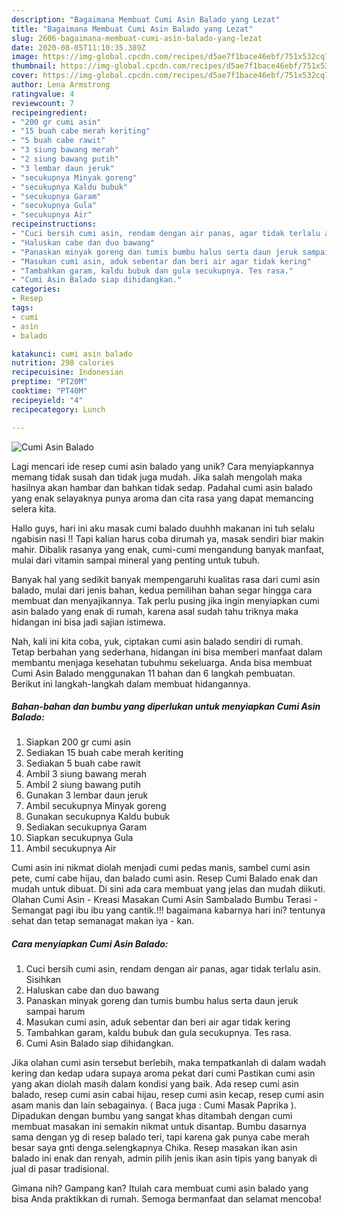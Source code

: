 ```yaml
---
description: "Bagaimana Membuat Cumi Asin Balado yang Lezat"
title: "Bagaimana Membuat Cumi Asin Balado yang Lezat"
slug: 2606-bagaimana-membuat-cumi-asin-balado-yang-lezat
date: 2020-08-05T11:10:35.389Z
image: https://img-global.cpcdn.com/recipes/d5ae7f1bace46ebf/751x532cq70/cumi-asin-balado-foto-resep-utama.jpg
thumbnail: https://img-global.cpcdn.com/recipes/d5ae7f1bace46ebf/751x532cq70/cumi-asin-balado-foto-resep-utama.jpg
cover: https://img-global.cpcdn.com/recipes/d5ae7f1bace46ebf/751x532cq70/cumi-asin-balado-foto-resep-utama.jpg
author: Lena Armstrong
ratingvalue: 4
reviewcount: 7
recipeingredient:
- "200 gr cumi asin"
- "15 buah cabe merah keriting"
- "5 buah cabe rawit"
- "3 siung bawang merah"
- "2 siung bawang putih"
- "3 lembar daun jeruk"
- "secukupnya Minyak goreng"
- "secukupnya Kaldu bubuk"
- "secukupnya Garam"
- "secukupnya Gula"
- "secukupnya Air"
recipeinstructions:
- "Cuci bersih cumi asin, rendam dengan air panas, agar tidak terlalu asin. Sisihkan"
- "Haluskan cabe dan duo bawang"
- "Panaskan minyak goreng dan tumis bumbu halus serta daun jeruk sampai harum"
- "Masukan cumi asin, aduk sebentar dan beri air agar tidak kering"
- "Tambahkan garam, kaldu bubuk dan gula secukupnya. Tes rasa."
- "Cumi Asin Balado siap dihidangkan."
categories:
- Resep
tags:
- cumi
- asin
- balado

katakunci: cumi asin balado 
nutrition: 298 calories
recipecuisine: Indonesian
preptime: "PT20M"
cooktime: "PT40M"
recipeyield: "4"
recipecategory: Lunch

---
```



![Cumi Asin Balado](https://img-global.cpcdn.com/recipes/d5ae7f1bace46ebf/751x532cq70/cumi-asin-balado-foto-resep-utama.jpg)

Lagi mencari ide resep cumi asin balado yang unik? Cara menyiapkannya memang tidak susah dan tidak juga mudah. Jika salah mengolah maka hasilnya akan hambar dan bahkan tidak sedap. Padahal cumi asin balado yang enak selayaknya punya aroma dan cita rasa yang dapat memancing selera kita.

Hallo guys, hari ini aku masak cumi balado duuhhh makanan ini tuh selalu ngabisin nasi !! Tapi kalian harus coba dirumah ya, masak sendiri biar makin mahir. Dibalik rasanya yang enak, cumi-cumi mengandung banyak manfaat, mulai dari vitamin sampai mineral yang penting untuk tubuh.

Banyak hal yang sedikit banyak mempengaruhi kualitas rasa dari cumi asin balado, mulai dari jenis bahan, kedua pemilihan bahan segar hingga cara membuat dan menyajikannya. Tak perlu pusing jika ingin menyiapkan cumi asin balado yang enak di rumah, karena asal sudah tahu triknya maka hidangan ini bisa jadi sajian istimewa.


Nah, kali ini kita coba, yuk, ciptakan cumi asin balado sendiri di rumah. Tetap berbahan yang sederhana, hidangan ini bisa memberi manfaat dalam membantu menjaga kesehatan tubuhmu sekeluarga. Anda bisa membuat Cumi Asin Balado menggunakan 11 bahan dan 6 langkah pembuatan. Berikut ini langkah-langkah dalam membuat hidangannya.

<!--inarticleads1-->

##### Bahan-bahan dan bumbu yang diperlukan untuk menyiapkan Cumi Asin Balado:

1. Siapkan 200 gr cumi asin
1. Sediakan 15 buah cabe merah keriting
1. Sediakan 5 buah cabe rawit
1. Ambil 3 siung bawang merah
1. Ambil 2 siung bawang putih
1. Gunakan 3 lembar daun jeruk
1. Ambil secukupnya Minyak goreng
1. Gunakan secukupnya Kaldu bubuk
1. Sediakan secukupnya Garam
1. Siapkan secukupnya Gula
1. Ambil secukupnya Air


Cumi asin ini nikmat diolah menjadi cumi pedas manis, sambel cumi asin pete, cumi cabe hijau, dan balado cumi asin. Resep Cumi Balado enak dan mudah untuk dibuat. Di sini ada cara membuat yang jelas dan mudah diikuti. Olahan Cumi Asin - Kreasi Masakan Cumi Asin Sambalado Bumbu Terasi - Semangat pagi ibu ibu yang cantik.!!! bagaimana kabarnya hari ini? tentunya sehat dan tetap semanagat makan iya - kan. 

<!--inarticleads2-->

##### Cara menyiapkan Cumi Asin Balado:

1. Cuci bersih cumi asin, rendam dengan air panas, agar tidak terlalu asin. Sisihkan
1. Haluskan cabe dan duo bawang
1. Panaskan minyak goreng dan tumis bumbu halus serta daun jeruk sampai harum
1. Masukan cumi asin, aduk sebentar dan beri air agar tidak kering
1. Tambahkan garam, kaldu bubuk dan gula secukupnya. Tes rasa.
1. Cumi Asin Balado siap dihidangkan.


Jika olahan cumi asin tersebut berlebih, maka tempatkanlah di dalam wadah kering dan kedap udara supaya aroma pekat dari cumi Pastikan cumi asin yang akan diolah masih dalam kondisi yang baik. Ada resep cumi asin balado, resep cumi asin cabai hijau, resep cumi asin kecap, resep cumi asin asam manis dan lain sebagainya. ( Baca juga : Cumi Masak Paprika ). Dipadukan dengan bumbu yang sangat khas ditambah dengan cumi membuat masakan ini semakin nikmat untuk disantap. Bumbu dasarnya sama dengan yg di resep balado teri, tapi karena gak punya cabe merah besar saya gnti denga.selengkapnya Chika. Resep masakan ikan asin balado ini enak dan renyah, admin pilih jenis ikan asin tipis yang banyak di jual di pasar tradisional. 

Gimana nih? Gampang kan? Itulah cara membuat cumi asin balado yang bisa Anda praktikkan di rumah. Semoga bermanfaat dan selamat mencoba!
